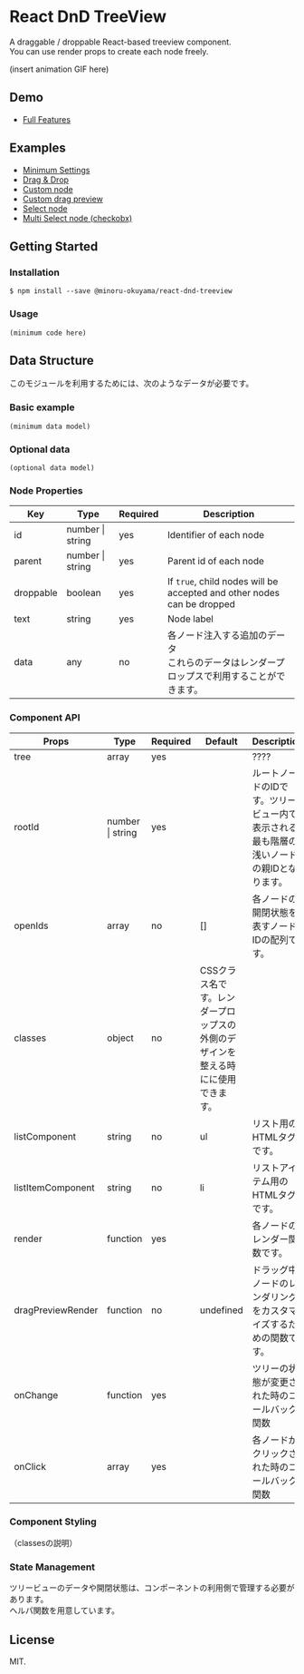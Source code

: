 # React DnD TreeView

A draggable / droppable React-based treeview component.  
You can use render props to create each node freely.

(insert animation GIF here)

## Demo
- [Full Features](https://google.com/)

## Examples

- [Minimum Settings](https://google.com/)
- [Drag & Drop](https://google.com/)
- [Custom node](https://google.com/)
- [Custom drag preview](https://google.com)
- [Select node](https://google.com)
- [Multi Select node (checkobx)](https://google.com)

## Getting Started

### Installation

```
$ npm install --save @minoru-okuyama/react-dnd-treeview
```

### Usage

```
(minimum code here)

```

## Data Structure

このモジュールを利用するためには、次のようなデータが必要です。


### Basic example

```
(minimum data model)
```

### Optional data

```
(optional data model)
```

### Node Properties

|Key|Type|Required|Description|
|--|--|--|--|
|id|number &#124; string|yes|Identifier of each node|
|parent|number &#124; string|yes|Parent id of each node|
|droppable|boolean|yes|If `true`, child nodes will be accepted and other nodes can be dropped|
|text|string|yes|Node label|
|data|any|no|各ノード注入する追加のデータ<br>これらのデータはレンダープロップスで利用することができます。|


### Component API

|Props|Type|Required|Default|Description|
|--|--|--|--|--|
|tree|array|yes||????|
|rootId|number &#124; string |yes||ルートノードのIDです。ツリービュー内で表示される最も階層の浅いノードの親IDとなります。|
|openIds|array|no|[]|各ノードの開閉状態を表すノードIDの配列です。|
|classes|object|no|CSSクラス名です。レンダープロップスの外側のデザインを整える時にに使用できます。|
|listComponent|string|no|ul|リスト用のHTMLタグです。|
|listItemComponent|string|no|li|リストアイテム用のHTMLタグです。|
|render|function|yes||各ノードのレンダー関数です。|
|dragPreviewRender|function|no|undefined|ドラッグ中ノードのレンダリングをカスタマイズするための関数です。|
|onChange|function|yes||ツリーの状態が変更された時のコールバック関数|
|onClick|array|yes||各ノードがクリックされた時のコールバック関数|

### Component Styling

（classesの説明）

### State Management

ツリービューのデータや開閉状態は、コンポーネントの利用側で管理する必要があります。  
ヘルパ関数を用意しています。


## License
MIT.
